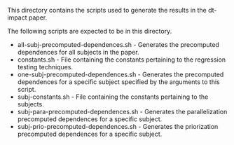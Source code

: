 This directory contains the scripts used to generate the results in the dt-impact paper. 

The following scripts are expected to be in this directory.

- all-subj-precomputed-dependences.sh - Generates the precomputed dependences for all subjects in the paper.
- constants.sh - File containing the constants pertaining to the regression testing techniques.
- one-subj-precomputed-dependences.sh - Generates the precomputed dependences for a specific subject specified by the arguments to this script.
- subj-constants.sh - File containing the constants pertaining to the subjects. 
- subj-para-precomputed-dependences.sh - Generates the parallelization precomputed dependences for a specific subject.
- subj-prio-precomputed-dependences.sh - Generates the priorization precomputed dependences for a specific subject.